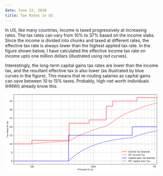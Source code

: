 ```yaml
---
date: June 22, 2020
title: Tax Rates in US
---
```


In US, like many countries, income is taxed progressively at increasing rates. The tax rates can vary from 10% to 37% based on the income slabs. Since the income is divided into chunks and taxed at different rates, the effective tax rate is always lower than the highest applied tax rate. In the figure shown below, I have calculated the effective income tax rate on income upto one million dollars (illustrated using red curves).

Interestingly, the long-term capital gains tax rates are lower than the income tax, and the resultant effective tax is also lower (as illustrated by blue curves in the figure). This means that re-routing salaries as capital gains can save between 10 to 15% taxes. Probably, high-net worth individuals (HNWI) already know this.

![Tax Rate](/assets/TaxRates.png)
